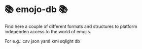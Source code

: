 # 📚 emojo-db 📚

Find here a couple of different formats and structures to platform independen access to the world of emojis. 

For e.g.:
csv
json
yaml
xml
sqlight db